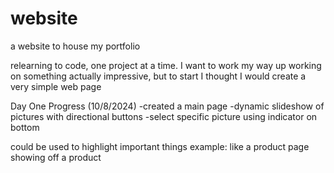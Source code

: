 # website
a website to house my portfolio

relearning to code, one project at a time.
I want to work my way up working on something actually impressive, but to start I thought I would create a very simple web page

Day One Progress (10/8/2024)
-created a main page
-dynamic slideshow of pictures with directional buttons
-select specific picture using indicator on bottom

could be used to highlight important things
    example: like a product page showing off a product

